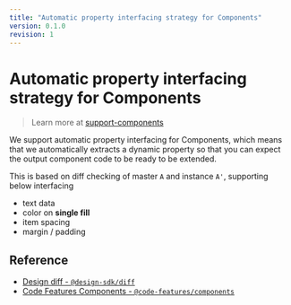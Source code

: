 ```yaml
---
title: "Automatic property interfacing strategy for Components"
version: 0.1.0
revision: 1
---
```


# Automatic property interfacing strategy for Components

> Learn more at [support-components](../packages/support-components/README.md)

We support automatic property interfacing for Components, which means that we automatically extracts a dynamic property so that you can expect the output component code to be ready to be extended.

This is based on diff checking of master `A` and instance `A'`, supporting below interfacing

- text data
- color on **single fill**
- item spacing
- margin / padding

## Reference

- [Design diff - `@design-sdk/diff`](https://github.com/gridaco/design-sdk/tree/main/design-diff)
- [Code Features Components - `@code-features/components`](https://github.com/gridaco/designto-code/tree/main/packages/support-components)
